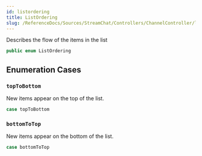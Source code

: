```yaml
---
id: listordering 
title: ListOrdering
slug: /ReferenceDocs/Sources/StreamChat/Controllers/ChannelController/listordering
---
```


Describes the flow of the items in the list

``` swift
public enum ListOrdering 
```

## Enumeration Cases

### `topToBottom`

New items appear on the top of the list.

``` swift
case topToBottom
```

### `bottomToTop`

New items appear on the bottom of the list.

``` swift
case bottomToTop
```
